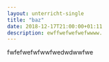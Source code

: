 ```yaml
---
layout: unterricht-single
title: "baz"
date: 2018-12-17T21:00:00+01:11
description: ewffwefwefwefwwww.
---
```


fwfefwefwfwwfwedwdwwfwe
